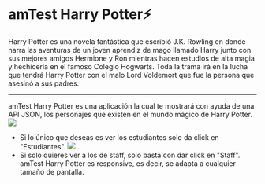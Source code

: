 # amTest Harry Potter⚡
Harry Potter es una novela fantástica que escribió J.K. Rowling en donde narra las aventuras de un joven aprendiz de mago llamado Harry junto con sus mejores amigos Hermione y Ron mientras hacen estudios de alta magia y hechicería en el famoso Colegio Hogwarts.
Toda la trama irá en la lucha que tendrá Harry Potter con el malo Lord Voldemort que fue la persona que asesinó a sus padres.
__________________________________________________________________________________________________________________________________________________________________________________
amTest Harry Potter es una aplicación la cual te mostrará con ayuda de una API JSON, los personajes que existen en el mundo mágico de Harry Potter.
<img src="./src/assets/imagen1.png" />
- Si lo único que deseas es ver los estudiantes solo da click en "Estudiantes".
![](/src/assets/imagen3.png) .
- Si solo quieres ver a los de staff, solo basta con dar click en "Staff".
amTest Harry Potter es responsive, es decir, se adapta a cualquier tamaño de pantalla.
